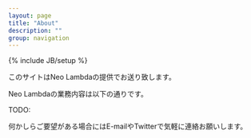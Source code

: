```yaml
---
layout: page
title: "About"
description: ""
group: navigation
---
```

{% include JB/setup %}

このサイトはNeo Lambdaの提供でお送り致します。

Neo Lambdaの業務内容は以下の通りです。

TODO:

何かしらご要望がある場合にはE-mailやTwitterで気軽に連絡お願いします。